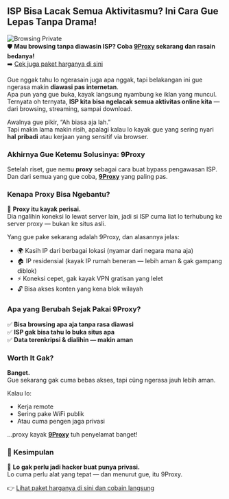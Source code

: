 ## ISP Bisa Lacak Semua Aktivitasmu? Ini Cara Gue Lepas Tanpa Drama!

![Browsing Private](https://gcs.vn/wp-content/uploads/2023/12/isp-la-gi-1-1030x681.webp)  
🛡️ **Mau browsing tanpa diawasin ISP? Coba [9Proxy](https://the9proxy.short.gy/github-homepage-lily555) sekarang dan rasain bedanya!**  
➡️ [Cek juga paket harganya di sini](https://the9proxy.short.gy/github-pricing-lily555)

Gue nggak tahu lo ngerasain juga apa nggak, tapi belakangan ini gue ngerasa makin **diawasi pas internetan**.  
Apa pun yang gue buka, kayak langsung nyambung ke iklan yang muncul.  
Ternyata oh ternyata, **ISP kita bisa ngelacak semua aktivitas online kita** — dari browsing, streaming, sampai download.

Awalnya gue pikir, “Ah biasa aja lah.”  
Tapi makin lama makin risih, apalagi kalau lo kayak gue yang sering nyari **hal pribadi** atau kerjaan yang sensitif via browser.

### Akhirnya Gue Ketemu Solusinya: 9Proxy

Setelah riset, gue nemu **proxy** sebagai cara buat bypass pengawasan ISP.  
Dan dari semua yang gue coba, **[9Proxy](https://the9proxy.short.gy/github-homepage-lily555)** yang paling pas.

### Kenapa Proxy Bisa Ngebantu?

📌 **Proxy itu kayak perisai.**  
Dia ngalihin koneksi lo lewat server lain, jadi si ISP cuma liat lo terhubung ke server proxy — bukan ke situs asli.

Yang gue pake sekarang adalah 9Proxy, dan alasannya jelas:

- 🌍 Kasih IP dari berbagai lokasi (nyamar dari negara mana aja)
- 🏠 IP residensial (kayak IP rumah beneran — lebih aman & gak gampang diblok)
- ⚡ Koneksi cepet, gak kayak VPN gratisan yang lelet
- 🔓 Bisa akses konten yang kena blok wilayah

### Apa yang Berubah Sejak Pakai 9Proxy?

✅ **Bisa browsing apa aja tanpa rasa diawasi**  
✅ **ISP gak bisa tahu lo buka situs apa**  
✅ **Data terenkripsi & dialihin — makin aman**

### Worth It Gak?

**Banget.**  
Gue sekarang gak cuma bebas akses, tapi cũng ngerasa jauh lebih aman.

Kalau lo:
- Kerja remote  
- Sering pake WiFi publik  
- Atau cuma pengen jaga privasi

...proxy kayak **[9Proxy](https://the9proxy.short.gy/github-homepage-lily555)** tuh penyelamat banget!

### 🎯 Kesimpulan

🔐 **Lo gak perlu jadi hacker buat punya privasi.**  
Lo cuma perlu alat yang tepat — dan menurut gue, itu 9Proxy.

👉 [Lihat paket harganya di sini dan cobain langsung](https://the9proxy.short.gy/github-pricing-lily555)
